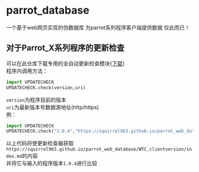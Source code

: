 # parrot_database
一个基于web网页实现的伪数据库
为parrot系列程序客户端提供数据
仅此而已！
## 对于Parrot_X系列程序的更新检查
可以在此仓库下载专用的全自动更新检查模块{[下载](updatechecker)}  
程序内调用方法：
```python
import UPDATECHECK
UPDATECHECK.check(version,uri)
``` 
`version`为程序目前的版本  
`uri`为最新版本号数据源地址(http/https)  
 例：  
```python
import UPDATECHECK
UPDATECHECK.check("1.0.4","https://squirrel963.github.io/parrot_web_database/WTC_clientversion/index.md")
``` 
以上代码将使更新检查器获取`https://squirrel963.github.io/parrot_web_database/WTC_clientversion/index.md`的内容  
并将它与输入的程序版本`1.0.4`进行比较  
